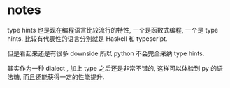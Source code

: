 # notes

type hints 也是现在编程语言比较流行的特性, 一个是函数式编程, 一个是 type hints. 比较有代表性的语言分别就是 Haskell 和 typescript.

但是看起来还是有很多 downside 所以 python 不会完全采纳 type hints.

其实作为一种 dialect , 加上 type 之后还是非常不错的, 这样可以体验到 py 的语法糖, 而且还能获得一定的性能提升.